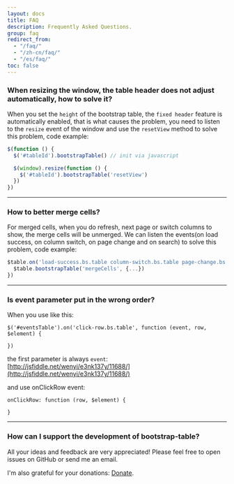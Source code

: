 ```yaml
---
layout: docs
title: FAQ
description: Frequently Asked Questions.
group: faq
redirect_from:
  - "/faq/"
  - "/zh-cn/faq/"
  - "/es/faq/"
toc: false
---
```


### When resizing the window, the table header does not adjust automatically, how to solve it?

When you set the `height` of the bootstrap table, the `fixed header` feature is automatically enabled, that is what causes the problem, you need to listen to the `resize` event of the window and use the `resetView` method to solve this problem, code example:

```js
$(function () {
  $('#tableId').bootstrapTable() // init via javascript

  $(window).resize(function () {
    $('#tableId').bootstrapTable('resetView')
  })
})
```

---

### How to better merge cells?

For merged cells, when you do refresh, next page or switch columns to show, the merge cells will be unmerged. We can listen the events(on load success, on column switch, on page change and on search) to solve this problem, code example:

```js
$table.on('load-success.bs.table column-switch.bs.table page-change.bs.table search.bs.table', function () {
  $table.bootstrapTable('mergeCells', {...})
})
```

---

### Is event parameter put in the wrong order?

When you use like this:

```
$('#eventsTable').on('click-row.bs.table', function (event, row, $element) {

})
```

the first parameter is always `event`: [http://jsfiddle.net/wenyi/e3nk137y/11688/](http://jsfiddle.net/wenyi/e3nk137y/11688/)

and use onClickRow event:

```
onClickRow: function (row, $element) {

}
```

---

### How can I support the development of bootstrap-table?

All your ideas and feedback are very appreciated! Please feel free to open issues on GitHub or send me an email.

I'm also grateful for your donations: <a href="/donate">Donate</a>.
